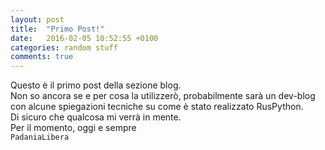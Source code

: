 ```yaml
---
layout: post
title:  "Primo Post!"
date:   2016-02-05 10:52:55 +0100
categories: random stuff
comments: true
---
```

Questo è il primo post della sezione blog.   
Non so ancora se e per cosa la utilizzerò, probabilmente sarà un dev-blog con alcune spiegazioni tecniche su come è stato realizzato RusPython.   
Di sicuro che qualcosa mi verrà in mente.   
Per il momento, oggi e sempre   
`PadaniaLibera`
